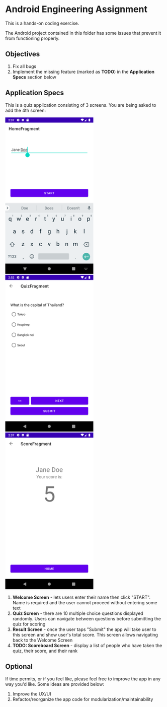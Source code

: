 # Android Engineering Assignment

This is a hands-on coding exercise.

The Android project contained in this folder has some issues that prevent it from functioning properly.

## Objectives

1. Fix all bugs
2. Implement the missing feature (marked as **TODO**) in the **Application Specs** section below

## Application Specs

This is a quiz application consisting of 3 screens. You are being asked to add the 4th screen:

<img src="./screenshot/screenshot_welcome_screen.png" width="280"><img src="./screenshot/screenshot_quiz_screen.png" width="280"><img src="./screenshot/screenshot_result_screen.png" width="280">

1. **Welcome Screen** - lets users enter their name then click "START". Name
   is required and the user cannot proceed without entering some text
2. **Quiz Screen** - there are 10 multiple choice questions displayed randomly.
   Users can navigate between questions before submitting the quiz for scoring
3. **Result Screen** - once the user taps "Submit" the app will take user to this
   screen and show user's total score. This screen allows navigating back to the
   Welcome Screen
4. **TODO: Scoreboard Screen** - display a list of people who have taken the quiz, their score, and
   their rank

## Optional

If time permits, or if you feel like, please feel free to improve the app in any way you'd like. Some
ideas are provided below:

1. Improve the UX/UI
1. Refactor/reorganize the app code for modularization/maintainability
